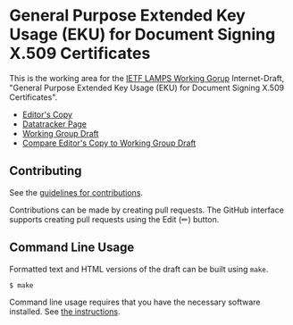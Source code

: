 # General Purpose Extended Key Usage (EKU) for Document Signing X.509 Certificates

This is the working area for the [IETF LAMPS Working Gorup](https://datatracker.ietf.org/wg/lamps/documents/) Internet-Draft, "General Purpose Extended Key Usage (EKU) for Document Signing X.509 Certificates".

* [Editor's Copy](https://lamps-wg.github.io/documentsigning-eku/draft-ietf-lamps-documentsigning-eku.html)
* [Datatracker Page](https://datatracker.ietf.org/doc/draft-ietf-lamps-documentsigning-eku/)
* [Working Group Draft](https://www.ietf.org/archive/id/draft-ietf-lamps-documentsigning-eku-00.html)
* [Compare Editor's Copy to Working Group Draft](https://www.ietf.org/rfcdiff?url1=draft-ietf-lamps-documentsigning-eku&url2=https://seanturner.github.io/draft-ietf-lamps-documentsigning-eku/draft-ietf-lamps-documentsigning-eku.txt)


## Contributing

See the
[guidelines for contributions](https://github.com/lamps-wg/documentsigning-eku/blob/main/CONTRIBUTING.md).

Contributions can be made by creating pull requests.
The GitHub interface supports creating pull requests using the Edit (✏) button.


## Command Line Usage

Formatted text and HTML versions of the draft can be built using `make`.

```sh
$ make
```

Command line usage requires that you have the necessary software installed.  See
[the instructions](https://github.com/martinthomson/i-d-template/blob/main/doc/SETUP.md).
